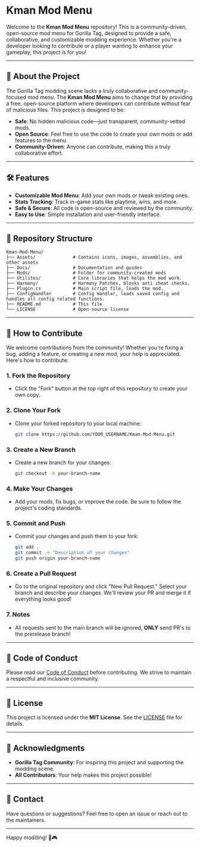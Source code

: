 # Kman Mod Menu

Welcome to the **Kman Mod Menu** repository! This is a community-driven, open-source mod menu for Gorilla Tag, designed to provide a safe, collaborative, and customizable modding experience. Whether you're a developer looking to contribute or a player wanting to enhance your gameplay, this project is for you!

---

## 📜 **About the Project**

The Gorilla Tag modding scene lacks a truly collaborative and community-focused mod menu. The **Kman Mod Menu** aims to change that by providing a free, open-source platform where developers can contribute without fear of malicious files. This project is designed to be:

- **Safe**: No hidden malicious code—just transparent, community-vetted mods.
- **Open Source**: Feel free to use the code to create your own mods or add features to the menu.
- **Community-Driven**: Anyone can contribute, making this a truly collaborative effort.

---

## 🛠️ **Features**

- **Customizable Mod Menu**: Add your own mods or tweak existing ones.
- **Stats Tracking**: Track in-game stats like playtime, wins, and more.
- **Safe & Secure**: All code is open-source and reviewed by the community.
- **Easy to Use**: Simple installation and user-friendly interface.

---

## 📂 **Repository Structure**

```
Kman-Mod-Menu/
├── Assets/              # Contains icons, images, assemblies, and other assets
├── Docs/                # Documentation and guides
├── Mods/                # Folder for community-created mods
├── Utilites/            # Core libraries that helps the mod work.
├── Harmony/             # Harmony Patches, blocks anti cheat checks.
├── Plugin.cs            # Main script file, loads the mod.
├── ConfigHandler        # Config Handler, loads saved config and handles all config related functions.
├── README.md            # This file
└── LICENSE              # Open-source license
```

---

## 🤝 **How to Contribute**

We welcome contributions from the community! Whether you're fixing a bug, adding a feature, or creating a new mod, your help is appreciated. Here's how to contribute:

### 1. **Fork the Repository**
   - Click the "Fork" button at the top right of this repository to create your own copy.

### 2. **Clone Your Fork**
   - Clone your forked repository to your local machine:
     ```bash
     git clone https://github.com/YOUR_USERNAME/Kman-Mod-Menu.git
     ```

### 3. **Create a New Branch**
   - Create a new branch for your changes:
     ```bash
     git checkout -b your-branch-name
     ```

### 4. **Make Your Changes**
   - Add your mods, fix bugs, or improve the code. Be sure to follow the project's coding standards.

### 5. **Commit and Push**
   - Commit your changes and push them to your fork:
     ```bash
     git add .
     git commit -m "Description of your changes"
     git push origin your-branch-name
     ```

### 6. **Create a Pull Request**
   - Go to the original repository and click "New Pull Request." Select your branch and describe your changes. We'll review your PR and merge it if everything looks good!

### 7. **Notes**
   - All requests sent to the main branch will be ignored, **ONLY** send PR's to the prerelease branch!

---

## 📜 **Code of Conduct**

Please read our [Code of Conduct](CODE_OF_CONDUCT.md) before contributing. We strive to maintain a respectful and inclusive community.

---

## 📄 **License**

This project is licensed under the **MIT License**. See the [LICENSE](LICENSE) file for details.

---

## 🙏 **Acknowledgments**

- **Gorilla Tag Community**: For inspiring this project and supporting the modding scene.
- **All Contributors**: Your help makes this project possible!

---

## 📧 **Contact**

Have questions or suggestions? Feel free to open an issue or reach out to the maintainers.

---

Happy modding! 🦍🎮
